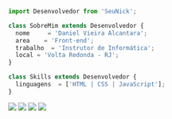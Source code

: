 ```js
import Desenvolvedor from 'SeuNick';

class SobreMim extends Desenvolvedor {
  nome     = 'Daniel Vieira Alcantara';
  area    = 'Front-end';
  trabalho  = 'Instrutor de Informática';
  local = 'Volta Redonda - RJ';
}

class Skills extends Desenvolvedor {
  linguagens  = ['HTML | CSS | JavaScript'];
}
```

<p align="left">
  <a href="mailto:danielvieiraalcantara10@gmail.com" alt="Gmail">
  <img src="https://img.shields.io/badge/-Gmail-FF0000?style=flat-square&labelColor=FF0000&logo=gmail&logoColor=white&link=LINK-DO-SEU-EMAIL" /></a>

  <a href="https://www.linkedin.com/in/daniel-vieira-alcantara-725590211/" alt="Linkedin">
  <img src="https://img.shields.io/badge/-Linkedin-0e76a8?style=flat-square&logo=Linkedin&logoColor=white&link=LINK-DO-SEU-LINKEDIN" /></a>

  <a href="https://web.whatsapp.com/send?phone=+5524988329865" alt="WhatsApp">
  <img src="https://img.shields.io/badge/-WhatsApp-25d366?style=flat-square&labelColor=25d366&logo=whatsapp&logoColor=white&link=API-DO-SEU-WHATSAPP"/></a>

  <a href="https://www.instagram.com/daniel1107developer/" alt="Instagram">
  <img src="https://img.shields.io/badge/-Instagram-DF0174?style=flat-square&labelColor=DF0174&logo=instagram&logoColor=white&link=LINK-DO-SEU-INSTAGRAM"/></a>
</p>  
